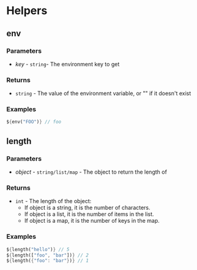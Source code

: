 # Helpers

## env

### Parameters

* *key* - `string`- The environment key to get

### Returns

* `string` - The value of the environment variable, or "" if it doesn't exist

### Examples

```dart
${env("FOO")} // foo
```

## length

### Parameters

* *object* - `string/list/map` - The object to return the length of

### Returns

* `int` - The length of the object:
  * If object is a string, it is the number of characters.
  * If object is a list, it is the number of items in the list.
  * If object is a map, it is the number of keys in the map.

### Examples

```dart
${length("hello")} // 5
${length(["foo", "bar"])} // 2
${length({"foo": "bar"})} // 1
```

